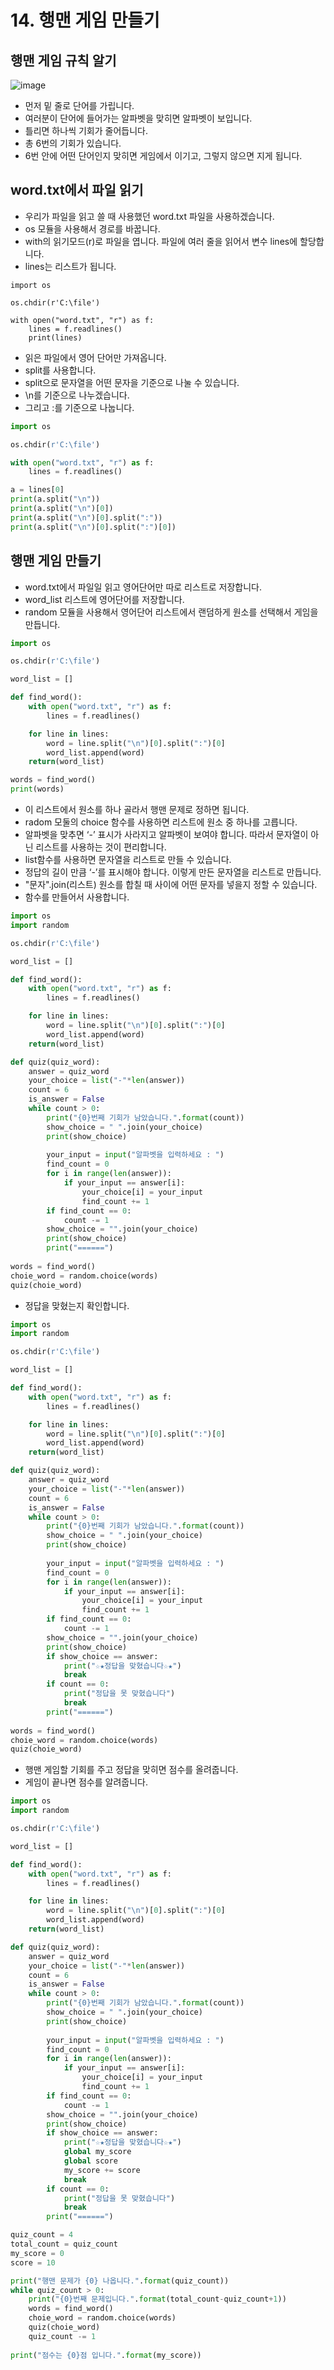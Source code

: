 # 14. 행맨 게임 만들기
## 행맨 게임 규칙 알기
![image](https://user-images.githubusercontent.com/76088532/145475242-61f02d9f-c37a-40bd-a858-d1d3fa69545e.png)
* 먼저 밑 줄로 단어를 가립니다. 
* 여러분이 단어에 들어가는 알파벳을 맞히면 알파벳이 보입니다. 
* 틀리면 하나씩 기회가 줄어듭니다. 
* 총 6번의 기회가 있습니다. 
* 6번 안에 어떤 단어인지 맞히면 게임에서 이기고, 그렇지 않으면 지게 됩니다.

## word.txt에서 파일 읽기
* 우리가 파일을 읽고 쓸 때 사용했던 word.txt 파일을 사용하겠습니다.
* os 모듈을 사용해서 경로를 바꿉니다.
* with의 읽기모드(r)로 파일을 엽니다. 파일에 여러 줄을 읽어서 변수 lines에 할당합니다.
* lines는 리스트가 됩니다.
```pyhton
import os

os.chdir(r'C:\file')

with open("word.txt", "r") as f:
    lines = f.readlines()
    print(lines)
```    
* 읽은 파일에서 영어 단어만 가져옵니다.
* split를 사용합니다. 
* split으로 문자열을 어떤 문자을 기준으로 나눌 수 있습니다.
* \n를 기준으로 나누겠습니다. 
* 그리고 :를 기준으로 나눕니다.
```python
import os

os.chdir(r'C:\file')

with open("word.txt", "r") as f:
    lines = f.readlines()

a = lines[0]
print(a.split("\n"))
print(a.split("\n")[0])
print(a.split("\n")[0].split(":"))
print(a.split("\n")[0].split(":")[0])
```

## 행맨 게임 만들기
* word.txt에서 파일일 읽고 영어단어만 따로 리스트로 저장합니다.
* word_list 리스트에 영어단어를 저장합니다.
* random 모듈을 사용해서 영어단어 리스트에서 랜덤하게 원소를 선택해서 게임을 만듭니다.
```python
import os

os.chdir(r'C:\file')

word_list = []

def find_word():
    with open("word.txt", "r") as f:
        lines = f.readlines()

    for line in lines:
        word = line.split("\n")[0].split(":")[0]
        word_list.append(word)
    return(word_list)

words = find_word()
print(words)
```
* 이 리스트에서 원소를 하나 골라서 행맨 문제로 정하면 됩니다.
* radom 모둘의 choice 함수를 사용하면 리스트에 원소 중 하나를 고릅니다. 
* 알파벳을 맞추면 ‘-’ 표시가 사라지고 알파벳이 보여야 합니다. 따라서 문자열이 아닌 리스트를 사용하는 것이 편리합니다.
* list함수를 사용하면 문자열을 리스트로 만들 수 있습니다. 
* 정답의 길이 만큼 ‘-’를 표시해야 합니다. 이렇게 만든 문자열을 리스트로 만듭니다.
* "문자".join(리스트) 원소를 합칠 때 사이에 어떤 문자를 넣을지 정할 수 있습니다.
* 함수를 만들어서 사용합니다.
```python
import os
import random

os.chdir(r'C:\file')

word_list = []

def find_word():
    with open("word.txt", "r") as f:
        lines = f.readlines()

    for line in lines:
        word = line.split("\n")[0].split(":")[0]
        word_list.append(word)
    return(word_list)

def quiz(quiz_word):
    answer = quiz_word
    your_choice = list("-"*len(answer))
    count = 6
    is_answer = False
    while count > 0:
        print("{0}번째 기회가 남았습니다.".format(count))
        show_choice = " ".join(your_choice)
        print(show_choice)
        
        your_input = input("알파벳을 입력하세요 : ")
        find_count = 0
        for i in range(len(answer)):
            if your_input == answer[i]:
                your_choice[i] = your_input
                find_count += 1        
        if find_count == 0:
            count -= 1            
        show_choice = "".join(your_choice)
        print(show_choice)
        print("======")        
        
words = find_word()
choie_word = random.choice(words)
quiz(choie_word)
```
* 정답을 맞혔는지 확인합니다.
```python
import os
import random

os.chdir(r'C:\file')

word_list = []

def find_word():
    with open("word.txt", "r") as f:
        lines = f.readlines()

    for line in lines:
        word = line.split("\n")[0].split(":")[0]
        word_list.append(word)
    return(word_list)

def quiz(quiz_word):   
    answer = quiz_word
    your_choice = list("-"*len(answer))
    count = 6
    is_answer = False
    while count > 0:
        print("{0}번째 기회가 남았습니다.".format(count))
        show_choice = " ".join(your_choice)
        print(show_choice)
        
        your_input = input("알파벳을 입력하세요 : ")
        find_count = 0
        for i in range(len(answer)):
            if your_input == answer[i]:
                your_choice[i] = your_input
                find_count += 1        
        if find_count == 0:
            count -= 1            
        show_choice = "".join(your_choice)
        print(show_choice)
        if show_choice == answer:            
            print("☆★정답을 맞혔습니다☆★")            
            break
        if count == 0:
            print("정답을 못 맞혔습니다")            
            break
        print("======")        
        
words = find_word()
choie_word = random.choice(words)
quiz(choie_word)
```
* 행맨 게임할 기회를 주고 정답을 맞히면 점수를 올려줍니다.
* 게임이 끝나면 점수를 알려줍니다.
```python
import os
import random

os.chdir(r'C:\file')

word_list = []

def find_word():
    with open("word.txt", "r") as f:
        lines = f.readlines()

    for line in lines:
        word = line.split("\n")[0].split(":")[0]
        word_list.append(word)
    return(word_list)

def quiz(quiz_word):   
    answer = quiz_word
    your_choice = list("-"*len(answer))
    count = 6
    is_answer = False
    while count > 0:
        print("{0}번째 기회가 남았습니다.".format(count))
        show_choice = " ".join(your_choice)
        print(show_choice)
        
        your_input = input("알파벳을 입력하세요 : ")
        find_count = 0
        for i in range(len(answer)):
            if your_input == answer[i]:
                your_choice[i] = your_input
                find_count += 1        
        if find_count == 0:
            count -= 1            
        show_choice = "".join(your_choice)
        print(show_choice)
        if show_choice == answer:            
            print("☆★정답을 맞혔습니다☆★")
            global my_score
            global score
            my_score += score
            break
        if count == 0:
            print("정답을 못 맞혔습니다")            
            break
        print("======")        

quiz_count = 4
total_count = quiz_count
my_score = 0
score = 10

print("행맨 문제가 {0} 나옵니다.".format(quiz_count))
while quiz_count > 0:
    print("{0}번째 문제입니다.".format(total_count-quiz_count+1))
    words = find_word()
    choie_word = random.choice(words)
    quiz(choie_word)    
    quiz_count -= 1
    
print("점수는 {0}점 입니다.".format(my_score))
```
